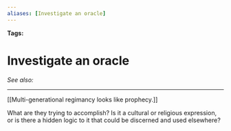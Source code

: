 ```yaml
---
aliases: [Investigate an oracle]
---
```


**Tags:** 
# Investigate an oracle
*See also:* 
___
[[Multi-generational regimancy looks like prophecy.]]

What are they trying to accomplish? Is it a cultural or religious expression, or is there a hidden logic to it that could be discerned and used elsewhere?  